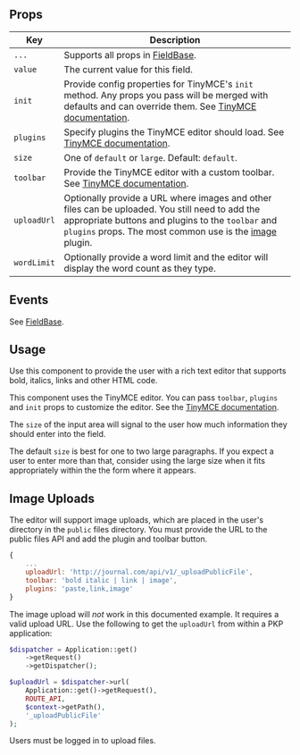## Props

| Key | Description |
| --- | --- |
| `...` | Supports all props in [FieldBase](#/component/Form/fields/FieldBase). |
| `value` | The current value for this field. |
| `init` | Provide config properties for TinyMCE's `init` method. Any props you pass will be merged with defaults and can override them. See [TinyMCE documentation](https://www.tiny.cloud/docs/configure/integration-and-setup/). |
| `plugins` | Specify plugins the TinyMCE editor should load. See [TinyMCE documentation](https://www.tiny.cloud/docs/configure/integration-and-setup/#plugins). |
| `size` | One of `default` or `large`. Default: `default`. |
| `toolbar` | Provide the TinyMCE editor with a custom toolbar. See [TinyMCE documentation](https://www.tinymce.com/docs/configure/editor-appearance/#toolbar). |
| `uploadUrl` | Optionally provide a URL where images and other files can be uploaded. You still need to add the appropriate buttons and plugins to the `toolbar` and `plugins` props. The most common use is the [image](https://www.tiny.cloud/docs/plugins/image/) plugin. |
| `wordLimit` | Optionally provide a word limit and the editor will display the word count as they type. |

## Events

See [FieldBase](#/component/Form/fields/FieldBase).

## Usage

Use this component to provide the user with a rich text editor that supports bold, italics, links and other HTML code.

This component uses the TinyMCE editor. You can pass `toolbar`, `plugins` and `init` props to customize the editor. See the [TinyMCE documentation](https://www.tiny.cloud/docs/configure/integration-and-setup/).

The `size` of the input area will signal to the user how much information they should enter into the field.

The default `size` is best for one to two large paragraphs. If you expect a user to enter more than that, consider using the large size when it fits appropriately within the the form where it appears.

## Image Uploads

The editor will support image uploads, which are placed in the user's directory in the `public` files directory. You must provide the URL to the public files API and add the plugin and toolbar button.

```js
{
	...
	uploadUrl: 'http://journal.com/api/v1/_uploadPublicFile',
	toolbar: 'bold italic | link | image',
	plugins: 'paste,link,image'
}
```

The image upload will _not_ work in this documented example. It requires a valid upload URL. Use the following to get the `uploadUrl` from within a PKP application:

```php
$dispatcher = Application::get()
	->getRequest()
	->getDispatcher();

$uploadUrl = $dispatcher->url(
	Application::get()->getRequest(),
	ROUTE_API,
	$context->getPath(),
	'_uploadPublicFile'
);
```

Users must be logged in to upload files.
